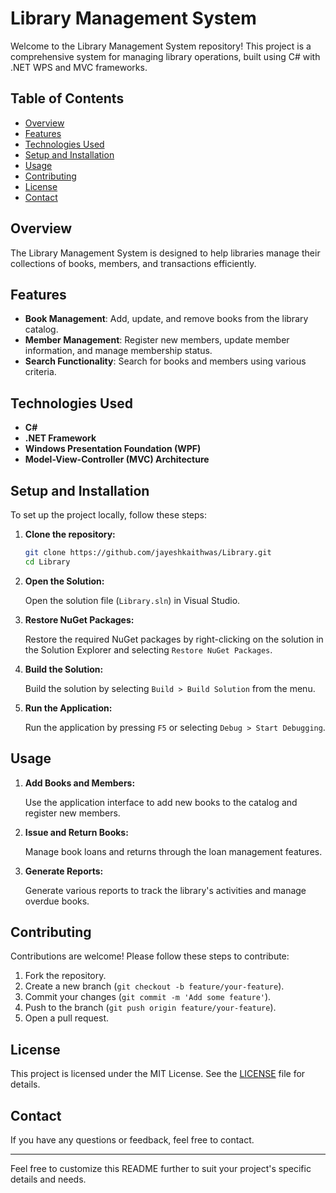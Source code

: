 # Library Management System

Welcome to the Library Management System repository! This project is a comprehensive system for managing library operations, built using C# with .NET WPS and MVC frameworks.

## Table of Contents

- [Overview](#overview)
- [Features](#features)
- [Technologies Used](#technologies-used)
- [Setup and Installation](#setup-and-installation)
- [Usage](#usage)
- [Contributing](#contributing)
- [License](#license)
- [Contact](#contact)

## Overview

The Library Management System is designed to help libraries manage their collections of books, members, and transactions efficiently.

## Features

- **Book Management**: Add, update, and remove books from the library catalog.
- **Member Management**: Register new members, update member information, and manage membership status.
- **Search Functionality**: Search for books and members using various criteria.

## Technologies Used

- **C#**
- **.NET Framework**
- **Windows Presentation Foundation (WPF)**
- **Model-View-Controller (MVC) Architecture**

## Setup and Installation

To set up the project locally, follow these steps:

1. **Clone the repository:**

   ```sh
   git clone https://github.com/jayeshkaithwas/Library.git
   cd Library
   ```

2. **Open the Solution:**

   Open the solution file (`Library.sln`) in Visual Studio.

3. **Restore NuGet Packages:**

   Restore the required NuGet packages by right-clicking on the solution in the Solution Explorer and selecting `Restore NuGet Packages`.

4. **Build the Solution:**

   Build the solution by selecting `Build > Build Solution` from the menu.

5. **Run the Application:**

   Run the application by pressing `F5` or selecting `Debug > Start Debugging`.

## Usage

1. **Add Books and Members:**

   Use the application interface to add new books to the catalog and register new members.

2. **Issue and Return Books:**

   Manage book loans and returns through the loan management features.

3. **Generate Reports:**

   Generate various reports to track the library's activities and manage overdue books.

## Contributing

Contributions are welcome! Please follow these steps to contribute:

1. Fork the repository.
2. Create a new branch (`git checkout -b feature/your-feature`).
3. Commit your changes (`git commit -m 'Add some feature'`).
4. Push to the branch (`git push origin feature/your-feature`).
5. Open a pull request.

## License

This project is licensed under the MIT License. See the [LICENSE](LICENSE) file for details.

## Contact

If you have any questions or feedback, feel free to contact.

---

Feel free to customize this README further to suit your project's specific details and needs.
